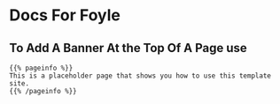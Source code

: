 # Docs For Foyle

## To Add A Banner At the Top Of A Page use


```docsy
{{% pageinfo %}}
This is a placeholder page that shows you how to use this template site.
{{% /pageinfo %}}
```